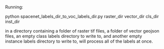 Running:


python spacenet_labels_dir_to_voc_labels_dir.py raster_dir vector_dir cls_dir inst_dir 

in a directory containing a folder of raster tif files, a folder of vector geojson files, an empty class labels directory to write to, and another empty instance labels directory to write to, will process all of the labels at once.  

